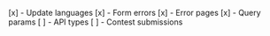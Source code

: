 [x] - Update languages
[x] - Form errors
[x] - Error pages
[x] - Query params
[ ] - API types
[ ] - Contest submissions
